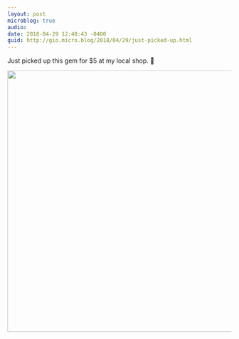 ```yaml
---
layout: post
microblog: true
audio: 
date: 2018-04-29 12:48:43 -0400
guid: http://gio.micro.blog/2018/04/29/just-picked-up.html
---
```

Just picked up this gem for $5 at my local shop. 🎵

<img src="http://microblog.stevegio.net/uploads/2018/429371bf93.jpg" width="600" height="587" />
